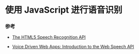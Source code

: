 # 使用 JavaScript 进行语音识别






### 参考

+ [The HTML5 Speech Recognition API](http://shapeshed.com/html5-speech-recognition-api/)

+ [Voice Driven Web Apps: Introduction to the Web Speech API](https://developers.google.com/web/updates/2013/01/Voice-Driven-Web-Apps-Introduction-to-the-Web-Speech-API?hl=en)

